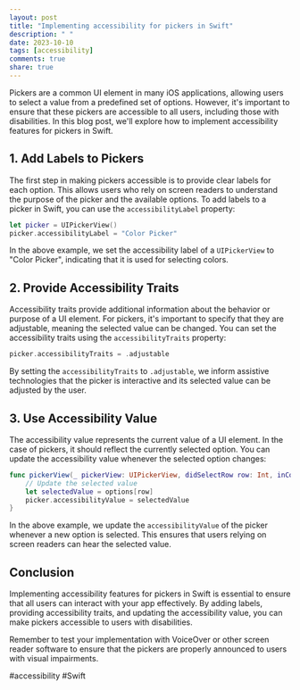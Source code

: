 ```yaml
---
layout: post
title: "Implementing accessibility for pickers in Swift"
description: " "
date: 2023-10-10
tags: [accessibility]
comments: true
share: true
---
```


Pickers are a common UI element in many iOS applications, allowing users to select a value from a predefined set of options. However, it's important to ensure that these pickers are accessible to all users, including those with disabilities. In this blog post, we'll explore how to implement accessibility features for pickers in Swift.

## 1. Add Labels to Pickers

The first step in making pickers accessible is to provide clear labels for each option. This allows users who rely on screen readers to understand the purpose of the picker and the available options. To add labels to a picker in Swift, you can use the `accessibilityLabel` property:

```swift
let picker = UIPickerView()
picker.accessibilityLabel = "Color Picker"
```

In the above example, we set the accessibility label of a `UIPickerView` to "Color Picker", indicating that it is used for selecting colors.

## 2. Provide Accessibility Traits

Accessibility traits provide additional information about the behavior or purpose of a UI element. For pickers, it's important to specify that they are adjustable, meaning the selected value can be changed. You can set the accessibility traits using the `accessibilityTraits` property:

```swift
picker.accessibilityTraits = .adjustable
```

By setting the `accessibilityTraits` to `.adjustable`, we inform assistive technologies that the picker is interactive and its selected value can be adjusted by the user.

## 3. Use Accessibility Value

The accessibility value represents the current value of a UI element. In the case of pickers, it should reflect the currently selected option. You can update the accessibility value whenever the selected option changes:

```swift
func pickerView(_ pickerView: UIPickerView, didSelectRow row: Int, inComponent component: Int) {
    // Update the selected value
    let selectedValue = options[row]
    picker.accessibilityValue = selectedValue
}
```

In the above example, we update the `accessibilityValue` of the picker whenever a new option is selected. This ensures that users relying on screen readers can hear the selected value.

## Conclusion

Implementing accessibility features for pickers in Swift is essential to ensure that all users can interact with your app effectively. By adding labels, providing accessibility traits, and updating the accessibility value, you can make pickers accessible to users with disabilities.

Remember to test your implementation with VoiceOver or other screen reader software to ensure that the pickers are properly announced to users with visual impairments.

#accessibility #Swift